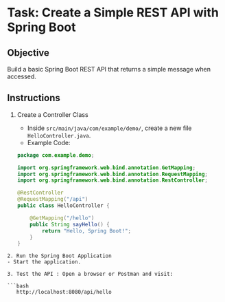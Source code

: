 #  Task: Create a Simple REST API with Spring Boot  

##  Objective  
Build a basic Spring Boot REST API that returns a simple message when accessed.  

##  Instructions  

1. Create a Controller Class  
   - Inside `src/main/java/com/example/demo/`, create a new file `HelloController.java`.  
   - Example Code:  

   ```java
   package com.example.demo;

   import org.springframework.web.bind.annotation.GetMapping;
   import org.springframework.web.bind.annotation.RequestMapping;
   import org.springframework.web.bind.annotation.RestController;
   
   @RestController
   @RequestMapping("/api")
   public class HelloController {

       @GetMapping("/hello")
       public String sayHello() {
           return "Hello, Spring Boot!";
       }
   }
```
2. Run the Spring Boot Application  
- Start the application.  

3. Test the API : Open a browser or Postman and visit:  

```bash
   http://localhost:8080/api/hello
```